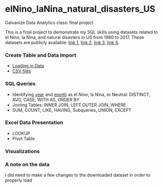 # elNino_laNina_natural_disasters_US
Galvanize Data Analytics class: final project

This is a final project to demonstrate my SQL skills using datasets related to el Nino, la Nina, and natural disasters in US from 1980 to 2017. These datasets are publicly available: [link 1](http://origin.cpc.ncep.noaa.gov/products/analysis_monitoring/ensostuff/ONI_v5.php), [link 2](https://www.ncdc.noaa.gov/billions/events/US/1980-2018), [link 3](https://www.ncdc.noaa.gov/billions/time-series), [link 4](https://www.ncdc.noaa.gov/societal-impacts/wildfires/ytd/0?params[]=acres&params[]=fires).

### Create Table and Data Import
* [Loading in Data](https://github.com/nitroamy/elNino_laNina_natural_disasters_US/tree/master/create_table_load_data)
* [CSV files](https://github.com/nitroamy/elNino_laNina_natural_disasters_US/tree/master/create_table_load_data/CSV%20Files)

### SQL Queries
* Identifying [year](https://github.com/nitroamy/elNino_laNina_natural_disasters_US/blob/master/SQL_Queries/identifiying_year_type.txt) and [month](https://github.com/nitroamy/elNino_laNina_natural_disasters_US/blob/master/SQL_Queries/identifiying_month_type.txt) as el Nino, la Nina, or Neutral: DISTINCT, AVG, CASE, WITH AS, ORDER BY
* Joining Tables: INNER JOIN, LEFT OUTER JOIN, WHERE
* SUM, COUNT, LIKE, HAVING, Subqueries, UNION, EXCEPT

### Excel Data Presentation
* LOOKUP
* Pivot Table

### Visualizations

### A note on the data
I did need to make a few changes to the downloaded dataset in order to properly load
